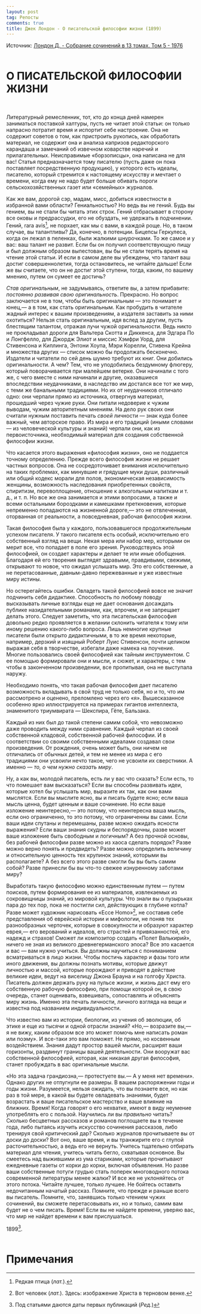 ```yaml
---
layout: post
tag: Репосты
comments: true
title: Джек Лондон - О писательской философии жизни (1899)
---
```


Источник: [Лондон Д. - Собрание сочинений в 13 томах. Том 5 - 1976](https://rutracker.org/forum/viewtopic.php?t=5470238)
<br><br>

# О ПИСАТЕЛЬСКОЙ ФИЛОСОФИИ ЖИЗНИ
<br>

Литературный ремесленник, тот, кто до конца дней намерен заниматься поставкой халтуры, пусть не читает этой статьи: он только напрасно потратит время и испортит себе настроение. Она не содержит советов о том, как пристроить рукопись, как обработать материал, не содержит она и анализа капризов редакторского карандаша и замечаний об извечном коварстве наречий и прилагательных. Неисправимые «борзописцы», она написана не для вас! Статья предназначается тому писателю (пусть даже он пока поставляет посредственную продукцию), у которого есть идеалы, писателю, который стремится к настоящему искусству и мечтает о времени, когда ему не надо будет больше обивать пороги сельскохозяйственных газет или «семейных» журналов.

Как же вам, дорогой сэр, мадам, мисс, добиться известности в избранной вами области? Гениальностью? Но ведь вы не гений. Будь вы гением, вы не стали бы читать этих строк. Гений отбрасывает в сторону все оковы и предрассудки, его не обуздать, не удержать в подчинении. Гений, rara avis[^1], не порхает, как мы с вами, в каждой роще. Но, в таком случае, вы талантливы? Да, конечно, в потенции. Бицепсы Геркулеса, когда он лежал в пеленках, были жалкими шнурочками. То же самое и у вас: ваш талант не развит. Если бы он получил соответствующую пищу и был должным образом выпестован, вы бы не стали терять время на чтение этой статьи. И если в самом деле вы убеждены, что талант ваш достиг совершеннолетия, тогда остановитесь, не читайте дальше! Если же вы считаете, что он не достиг этой ступени, тогда, каким, по вашему мнению, путем он сумеет ее достичь?

*Став оригинальным*, не задумываясь, ответите вы, а затем прибавите: *постоянно развивая свою оригинальность*. Прекрасно. Но вопрос заключается не в том, чтобы быть оригинальным — это понимает и юнец,— а в том, как стать оригинальным. Как пробудить в читателе жадный интерес к вашим произведениям, а издателя заставить за ними охотиться? Нельзя стать оригинальным, идя вслед за другим, пусть блестящим талантом, отражая лучи чужой оригинальности. Ведь никто не прокладывал дороги для Вальтера Скотта и Диккенса, для Эдгара По и Лонгфелло, для Джордж Элиот и миссис Хэмфри Уорд, для Стивенсона и Киплинга, Энтони Хоупа, Мэри Корелли, Стивена Крейна и множества других — список можно бы продолжать бесконечно. Издатели и читатели по сей день шумно требуют их книг. Они добились оригинальности. А чем? Тем, что не уподобились бездумному флюгеру, который поворачивается при малейшем ветерке. Они начинали с того же, с чего вместе с ними начинали и другие, оказавшиеся впоследствии неудачниками, в наследство им достался все тот же мир, с теми же банальными традициями. Но их от неудачников отличало одно: они черпали прямо из источника, отвергнув материал, прошедший через чужие руки. Они питали недоверие к чужим выводам, чужим авторитетным мнениям. На дело рук своих они считали нужным поставить печать *своей* личности — знак куда более важный, чем авторское право. Из мира и его традиций (иными словами — из человеческой культуры и знаний) черпали они, как из первоисточника, необходимый материал для создания собственной философии жизни.

Что касается этого выражения «философия жизни», оно не поддается точному определению. Прежде всего философия жизни не решает частных вопросов. Она не сосредоточивает внимания исключительно на таких проблемах, как минувшие и грядущие муки души, различный или общий кодекс морали для полов, экономическая независимость женщины, возможность наследования приобретенных свойств, спиритизм, перевоплощение, отношение к алкогольным напиткам и т. д., и т. п. Но все же она занимается и этими вопросами, а также и всеми остальными бороздками и камешками преткновения, которые непременно попадаются на жизненной дороге,— это не отвлеченная, оторванная от реальности, а повседневная, рабочая философия жизни.

Такая философия была у каждого, пользовавшегося продолжительным успехом писателя. У такого писателя есть особый, исключительно его собственный взгляд на вещи. Некая мера или набор мер, которыми он мерит все, что попадает в поле его зрения. Руководствуясь этой философией, он создает характеры и делает те или иные обобщения. Благодаря ей его творения выглядят здравыми, правдивыми, свежими, открывают то новое, что ожидал услышать мир. Это его собственные, а не перетасованные, давным-давно пережеванные и уже известные миру истины.

Но остерегайтесь ошибки. Овладеть такой философией вовсе не значит подчинить себя дидактике. Способность по любому поводу высказывать личные взгляды еще не дает основания досаждать публике назидательными романами, как, впрочем, и не запрещает делать этого. Следует заметить, что эта писательская философия довольно редко проявляется в желании склонить читателя к тому или иному решению какого-либо вопроса. Лишь немногие крупные писатели были открыто дидактичными, в то же время некоторые, например, дерзкий и изящный Роберт Луис Стивенсон, почти целиком выражая себя в творчестве, избегали даже намека на поучение. Многие пользовались своей философией как тайным инструментом. С ее помощью формировали они и мысли, и сюжет, и характеры, с тем чтобы в законченном произведении, все пропитывая, она не выступала наружу.

Необходимо понять, что такая рабочая философия дает писателю возможность вкладывать в свой труд не только себя, но и то, что им рассмотрено и оценено, преломлено через его «я». Вышесказанное особенно ярко иллюстрируется на примерах гигантов интеллекта, знаменитого триумвирата — Шекспира, Гёте, Бальзака.

Каждый из них был до такой степени самим собой, что невозможно даже проводить между ними сравнение. Каждый черпал из своей собственной кладовой, собственной рабочей философии. И в соответствии со своими собственными идеалами создавал свои произведения. От рождения, очень может быть, они ничем не отличались от обычных детей, и тем не менее из мира с его традициями они усвоили нечто такое, чего не усвоили их сверстники. А именно — *то, о чем нужно сказать миру*.

Ну, а как вы, молодой писатель, есть ли у вас что сказать? Если есть, то что помешает вам высказаться? Если вы способны развивать идеи, которые хотел бы услышать мир, выразите их так, как они вами мыслятся. Если вы мыслите ясно, вы и писать будете ясно; если ваша мысль ценна, будет ценным и ваше сочинение. Но если ваше изложение неинтересно,— это потому, что неинтересна ваша мысль, если оно ограниченно, то это потому, что ограниченны вы сами. Если ваши идеи спутаны и перемешаны, разве можно ожидать ясности выражения? Если ваши знания скудны и беспорядочны, разве может ваше изложение быть свободным и логичным? А без прочной основы, без рабочей философии разве можно из хаоса сделать порядок? Разве можно верно понять и предвидеть? Разве можно определить величину и относительную ценность тех крупинок знаний, которыми вы располагаете? А без всего этого разве смогли бы вы быть самим собой? Разве принесли бы вы что-то свежее изнуренному заботами миру?

Выработать такую философию можно единственным путем — путем поисков, путем формирования ее из материалов, извлекаемых из сокровищницы знаний, из мировой культуры. Что знали вы о пузырьках пара до тех пор, пока не постигли сил, действующих в глубине котла? Разве может художник нарисовать «Ecce Homo»[^2], не составив себе представления об еврейской истории и мифологии, не поняв тех разнообразных черточек, которые в совокупности и образуют характер еврея,— его верований и идеалов, его страстей и привязанностей, его надежд и страхов! Сможет ли композитор создать «Полет Валькирий», ничего не зная из великого древнегерманского эпоса? Все это касается и вас — вам нужно учиться. Вы должны научиться с пониманием всматриваться в лицо жизни. Чтобы постичь характер и фазы того или иного движения, вы должны познать мотивы, которые движут личностью и массой, которые порождают и приводят в действие великие идеи, ведут на виселицу Джона Брауна и на голгофу Христа. Писатель должен держать руку на пульсе жизни, и жизнь даст ему его собственную рабочую философию, при помощи которой он, в свою очередь, станет оценивать, взвешивать, сопоставлять и объяснять миру жизнь. Именно эта печать личности, личного взгляда на вещи и известна под названием индивидуальности.

Что известно вам из истории, биологии, из учения об эволюции, об этике и еще из тысячи и одной отрасли знаний? «Но,— возразите вы,— я не вижу, каким образом все это может помочь мне написать роман или поэму». И все-таки это вам поможет. Не прямо, но косвенным воздействием. Знания дадут простор вашей мысли, расширят ваши горизонты, раздвинут границы вашей деятельности. Они вооружат вас собственной философией, которая, как никакая другая философия, станет пробуждать в вас оригинальные мысли.

«Но эта задача грандиозна,— протестуете вы.— А у меня нет времени». Однако других не отпугнули ее размеры. В вашем распоряжении годы и годы жизни. Разумеется, нельзя ожидать, что вы познаете все, но как раз в той мере, в какой вы будете овладевать знаниями, будет возрастать и ваше писательское мастерство и ваше влияние на ближних. Время! Когда говорят о его нехватке, имеют в виду неумение употреблять его с пользой. Научились ли вы *правильно* читать? Сколько бесцветных рассказов и романов поглощаете вы в течение года, либо пытаясь изучить искусство сочинения рассказов, либо тренируя свой критический дар? Сколько журналов прочитываете вы от доски до доски? Вот оно, ваше время, и вы транжирите его с глупой расточительностью, а ведь его не вернуть. Учитесь тщательно отбирать материал для чтения, учитесь читать бегло, схватывая основное. Вы смеетесь над выжившими из ума стариками, которые прочитывают ежедневные газеты от корки до корки, включая объявления. Но разве ваши собственные потуги грудью стать поперек многоводного потока современной литературы менее жалки? И все же не уклоняйтесь от этого потока. Читайте лучшее, только лучшее. Не бойтесь оставить недочитанным начатый рассказ. Помните, что прежде и раньше всего вы писатель. Помните, что, занявшись только чтением чужих сочинений, вы сможете перетасовывать их, но и только, самим вам будет не о чем писать. Время! Если вы не найдете времени, уверяю вас, что мир не найдет времени к вам прислушаться.

1899[^3].
<br><br>

# Примечания

[^1]: Редкая птица (*лат.*).

[^2]: Вот человек (*лат.*). Здесь: изображение Христа в терновом венке.

[^3]: Под статьями даются даты первых публикаций (*Ред.*)